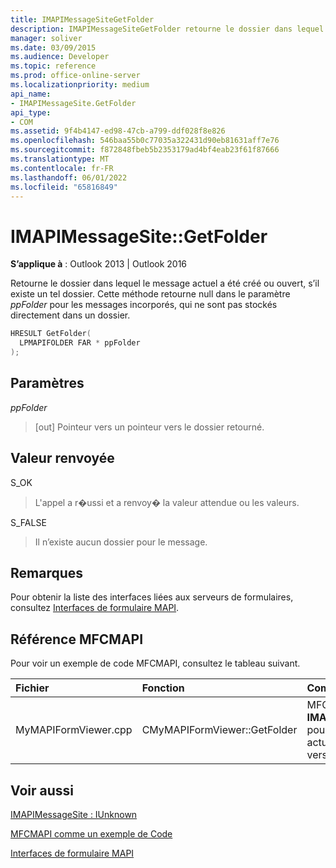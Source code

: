 ```yaml
---
title: IMAPIMessageSiteGetFolder
description: IMAPIMessageSiteGetFolder retourne le dossier dans lequel le message actuel a été créé ou ouvert, s’il existe un tel dossier.
manager: soliver
ms.date: 03/09/2015
ms.audience: Developer
ms.topic: reference
ms.prod: office-online-server
ms.localizationpriority: medium
api_name:
- IMAPIMessageSite.GetFolder
api_type:
- COM
ms.assetid: 9f4b4147-ed98-47cb-a799-ddf028f8e826
ms.openlocfilehash: 546baa55b0c77035a322431d90eb81631aff7e76
ms.sourcegitcommit: f872848fbeb5b2353179ad4bf4eab23f61f87666
ms.translationtype: MT
ms.contentlocale: fr-FR
ms.lasthandoff: 06/01/2022
ms.locfileid: "65816849"
---
```

# <a name="imapimessagesitegetfolder"></a>IMAPIMessageSite::GetFolder

  
  
**S’applique à** : Outlook 2013 | Outlook 2016 
  
Retourne le dossier dans lequel le message actuel a été créé ou ouvert, s’il existe un tel dossier. Cette méthode retourne null dans le paramètre _ppFolder_ pour les messages incorporés, qui ne sont pas stockés directement dans un dossier. 
  
```cpp
HRESULT GetFolder(
  LPMAPIFOLDER FAR * ppFolder
);
```

## <a name="parameters"></a>Paramètres

 _ppFolder_
  
> [out] Pointeur vers un pointeur vers le dossier retourné.
    
## <a name="return-value"></a>Valeur renvoyée

S_OK 
  
> L'appel a r�ussi et a renvoy� la valeur attendue ou les valeurs.
    
S_FALSE 
  
> Il n’existe aucun dossier pour le message.
    
## <a name="remarks"></a>Remarques

Pour obtenir la liste des interfaces liées aux serveurs de formulaires, consultez [Interfaces de formulaire MAPI](mapi-form-interfaces.md).
  
## <a name="mfcmapi-reference"></a>Référence MFCMAPI

Pour voir un exemple de code MFCMAPI, consultez le tableau suivant.
  
|**Fichier**|**Fonction**|**Commentaire**|
|:-----|:-----|:-----|
|MyMAPIFormViewer.cpp  <br/> |CMyMAPIFormViewer::GetFolder  <br/> |MFCMAPI utilise la méthode **IMAPIMessageSite::GetFolder** pour retourner le pointeur actuellement mis en cache vers le dossier spécifié. |
   
## <a name="see-also"></a>Voir aussi



[IMAPIMessageSite : IUnknown](imapimessagesiteiunknown.md)


[MFCMAPI comme un exemple de Code](mfcmapi-as-a-code-sample.md)
  
[Interfaces de formulaire MAPI](mapi-form-interfaces.md)

